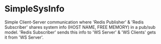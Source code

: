 # SimpleSysInfo

Simple Client-Server communication where 'Redis Publisher' & 'Redis Subscriber' shares system info (HOST NAME, FREE MEMORY) in a pub/sub model. 'Redis Subscriber' sends this info to 'WS Server' & 'WS Clients' gets it from 'WS Server'.
